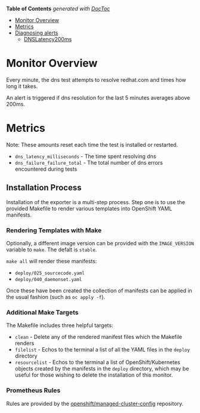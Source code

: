 <!-- START doctoc generated TOC please keep comment here to allow auto update -->
<!-- DON'T EDIT THIS SECTION, INSTEAD RE-RUN doctoc TO UPDATE -->
**Table of Contents**  *generated with [DocToc](https://github.com/thlorenz/doctoc)*

- [Monitor Overview](#monitor-overview)
- [Metrics](#metrics)
- [Diagnosing alerts](#diagnosing-alerts)
  - [DNSLatency200ms](#dnslatency200ms)

<!-- END doctoc generated TOC please keep comment here to allow auto update -->


<!-- Install doctoc with `npm install -g doctoc`  then `doctoc readme.md --github` -->

# Monitor Overview
Every minute, the dns test attempts to resolve redhat.com and times how long it takes.

An alert is triggered if dns resolution for the last 5 minutes averages above 200ms.

# Metrics
Note: These amounts reset each time the test is installed or restarted.
- `dns_latency_milliseconds` - The time spent resolving dns
- `dns_failure_failure_total` - The total number of dns errors encountered during tests

## Installation Process

Installation of the exporter is a multi-step process. Step one is to use the provided Makefile to render various templates into OpenShift YAML manifests.

### Rendering Templates with Make

Optionally, a different image version can be provided with the `IMAGE_VERSION` variable to  `make`. The defalt is `stable`.

`make all` will render these manifests:

* `deploy/025_sourcecode.yaml`
* `deploy/040_daemonset.yaml`

Once these have been created the collection of manifests can be applied in the usual fashion (such as `oc apply -f`).

### Additional Make Targets

The Makefile includes three helpful targets:

* `clean` - Delete any of the rendered manifest files which the Makefile renders
* `filelist` - Echos to the terminal a list of all the YAML files in the `deploy` directory
* `resourcelist` - Echos to the terminal a list of OpenShift/Kubernetes objects created by the manifests in the `deploy` directory, which may be useful for those wishing to delete the installation of this monitor.

### Prometheus Rules

Rules are provided by the [openshift/managed-cluster-config](https://github.com/openshift/managed-cluster-config) repository.
